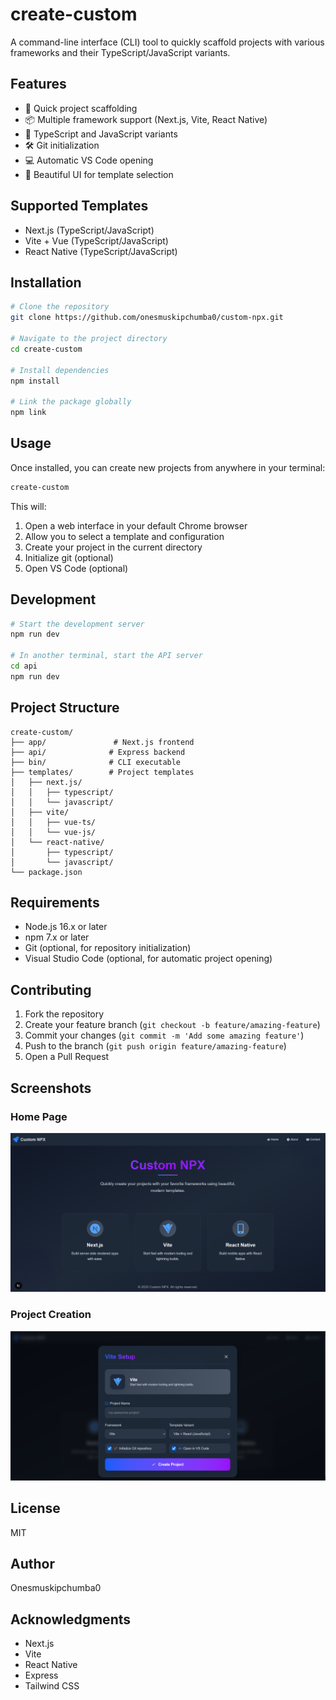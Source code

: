 # create-custom

A command-line interface (CLI) tool to quickly scaffold projects with various frameworks and their TypeScript/JavaScript variants.

## Features

- 🚀 Quick project scaffolding
- 📦 Multiple framework support (Next.js, Vite, React Native)
- 🔄 TypeScript and JavaScript variants
- 🛠 Git initialization
- 💻 Automatic VS Code opening
- 🎨 Beautiful UI for template selection

## Supported Templates

- Next.js (TypeScript/JavaScript)
- Vite + Vue (TypeScript/JavaScript)
- React Native (TypeScript/JavaScript)

## Installation

```bash
# Clone the repository
git clone https://github.com/onesmuskipchumba0/custom-npx.git

# Navigate to the project directory
cd create-custom

# Install dependencies
npm install

# Link the package globally
npm link
```

## Usage

Once installed, you can create new projects from anywhere in your terminal:

```bash
create-custom
```

This will:
1. Open a web interface in your default Chrome browser
2. Allow you to select a template and configuration
3. Create your project in the current directory
4. Initialize git (optional)
5. Open VS Code (optional)

## Development

```bash
# Start the development server
npm run dev

# In another terminal, start the API server
cd api
npm run dev
```

## Project Structure

```
create-custom/
├── app/               # Next.js frontend
├── api/              # Express backend
├── bin/              # CLI executable
├── templates/        # Project templates
│   ├── next.js/
│   │   ├── typescript/
│   │   └── javascript/
│   ├── vite/
│   │   ├── vue-ts/
│   │   └── vue-js/
│   └── react-native/
│       ├── typescript/
│       └── javascript/
└── package.json
```

## Requirements

- Node.js 16.x or later
- npm 7.x or later
- Git (optional, for repository initialization)
- Visual Studio Code (optional, for automatic project opening)

## Contributing

1. Fork the repository
2. Create your feature branch (`git checkout -b feature/amazing-feature`)
3. Commit your changes (`git commit -m 'Add some amazing feature'`)
4. Push to the branch (`git push origin feature/amazing-feature`)
5. Open a Pull Request

## Screenshots

### Home Page
![Home Page](screenshots/1.png)

### Project Creation
![Project Creation Modal](screenshots/2.png)

## License

MIT

## Author

Onesmuskipchumba0

## Acknowledgments

- Next.js
- Vite
- React Native
- Express
- Tailwind CSS
